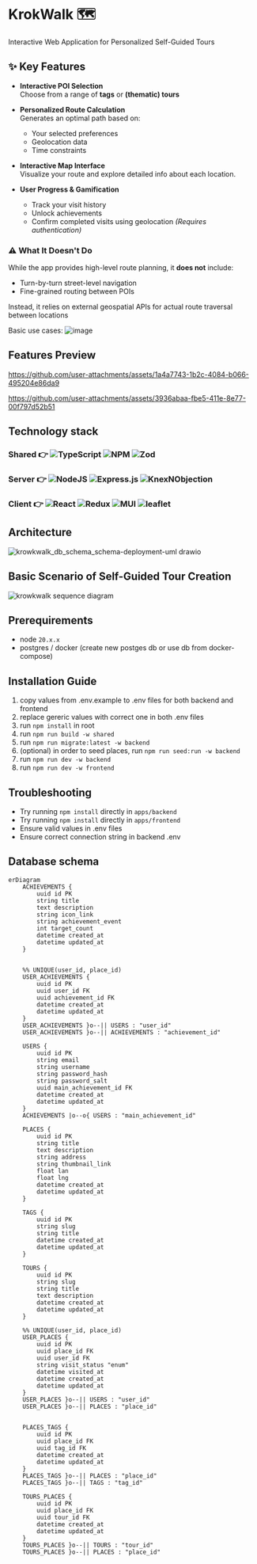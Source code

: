 # KrokWalk 🗺️

Interactive Web Application for Personalized Self-Guided Tours

## ✨ Key Features

- **Interactive POI Selection**  
  Choose from a range of **tags** or **(thematic) tours**

- **Personalized Route Calculation**  
  Generates an optimal path based on:
  - Your selected preferences
  - Geolocation data
  - Time constraints

- **Interactive Map Interface**  
  Visualize your route and explore detailed info about each location.

- **User Progress & Gamification**  
  - Track your visit history  
  - Unlock achievements  
  - Confirm completed visits using geolocation
  *(Requires authentication)*

### ⚠️ What It Doesn't Do

While the app provides high-level route planning, it **does not** include:

- Turn-by-turn street-level navigation  
- Fine-grained routing between POIs  

Instead, it relies on external geospatial APIs for actual route traversal between locations  


Basic use cases:
![image](https://github.com/user-attachments/assets/97f81905-29a4-4875-8d69-1c4f6f63f912)

## Features Preview

https://github.com/user-attachments/assets/1a4a7743-1b2c-4084-b066-495204e86da9

https://github.com/user-attachments/assets/3936abaa-fbe5-411e-8e77-00f797d52b51

## Technology stack

### Shared 👉 ![TypeScript](https://img.shields.io/badge/typescript-%23007ACC.svg?style=for-the-badge&logo=typescript&logoColor=white) ![NPM](https://img.shields.io/badge/NPM%20workspaces-%23CB3837.svg?style=for-the-badge&logo=npm&logoColor=white) ![Zod](https://img.shields.io/badge/zod-%233068b7.svg?style=for-the-badge&logo=zod&logoColor=white)


### Server 👉 ![NodeJS](https://img.shields.io/badge/node.js-6DA55F?style=for-the-badge&logo=node.js&logoColor=white) ![Express.js](https://img.shields.io/badge/express.js-%23404d59.svg?style=for-the-badge&logo=express&logoColor=%2361DAFB) ![KnexNObjection](https://img.shields.io/badge/-Knex.js%20&%20Objection.JS-D26B38?style=for-the-badge&logo=knexdotjs&logoColor=white) 

### Client 👉 ![React](https://img.shields.io/badge/react-%2320232a.svg?style=for-the-badge&logo=react&logoColor=%2361DAFB) ![Redux](https://img.shields.io/badge/redux-%23593d88.svg?style=for-the-badge&logo=redux&logoColor=white) ![MUI](https://img.shields.io/badge/MUI-%230081CB.svg?style=for-the-badge&logo=mui&logoColor=white) ![leaflet](https://img.shields.io/badge/leaflet.JS-faf4f0?&style=for-the-badge&logo=leaflet&logoColor=green)

## Architecture
![krowkwalk_db_schema_schema-deployment-uml drawio](https://github.com/user-attachments/assets/52505441-80b5-43c3-9635-29f2f2a1214e)

## Basic Scenario of Self-Guided Tour Creation
![krowkwalk sequence diagram](https://github.com/user-attachments/assets/f641ace5-0e0d-485f-808e-6d9bb7663361)


## Prerequirements

- node `20.x.x`
- postgres / docker (create new postges db or use db from docker-compose)

## Installation Guide

1. copy values from .env.example to .env files for both backend and frontend
2. replace gereric values with correct one in both .env files
3. run `npm install` in root
4. run `npm run build -w shared`
5. run `npm run migrate:latest -w backend`
6. (optional) in order to seed places, run `npm run seed:run -w backend`
7. run `npm run dev -w backend`
8. run `npm run dev -w frontend`

## Troubleshooting

- Try running `npm install` directly in `apps/backend`
- Try running `npm install` directly in `apps/frontend`
- Ensure valid values in .env files
- Ensure correct connection string in backend .env

## Database schema

```mermaid
erDiagram
    ACHIEVEMENTS {
        uuid id PK
        string title
        text description
        string icon_link
        string achievement_event
        int target_count
        datetime created_at
        datetime updated_at
    }


    %% UNIQUE(user_id, place_id)
    USER_ACHIEVEMENTS {
        uuid id PK
        uuid user_id FK
        uuid achievement_id FK
        datetime created_at
        datetime updated_at
    }
    USER_ACHIEVEMENTS }o--|| USERS : "user_id"
    USER_ACHIEVEMENTS }o--|| ACHIEVEMENTS : "achievement_id"

    USERS {
        uuid id PK
        string email
        string username
        string password_hash
        string password_salt
        uuid main_achievement_id FK
        datetime created_at
        datetime updated_at
    }
    ACHIEVEMENTS |o--o{ USERS : "main_achievement_id"

    PLACES {
        uuid id PK
        string title
        text description
        string address
        string thumbnail_link
        float lan
        float lng
        datetime created_at
        datetime updated_at
    }

    TAGS {
        uuid id PK
        string slug
        string title
        datetime created_at
        datetime updated_at
    }

    TOURS {
        uuid id PK
        string slug
        string title
        text description
        datetime created_at
        datetime updated_at
    }

    %% UNIQUE(user_id, place_id)
    USER_PLACES {
        uuid id PK
        uuid place_id FK
        uuid user_id FK
        string visit_status "enum"
        datetime visited_at
        datetime created_at
        datetime updated_at
    }
    USER_PLACES }o--|| USERS : "user_id"
    USER_PLACES }o--|| PLACES : "place_id"


    PLACES_TAGS {
        uuid id PK
        uuid place_id FK
        uuid tag_id FK
        datetime created_at
        datetime updated_at
    }
    PLACES_TAGS }o--|| PLACES : "place_id"
    PLACES_TAGS }o--|| TAGS : "tag_id"

    TOURS_PLACES {
        uuid id PK
        uuid place_id FK
        uuid tour_id FK
        datetime created_at
        datetime updated_at
    }
    TOURS_PLACES }o--|| TOURS : "tour_id"
    TOURS_PLACES }o--|| PLACES : "place_id"
```
